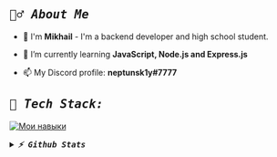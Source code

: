 <h2 align="left"><samp><i><b>🙋‍♂️ About Me </b></i></samp></h2>

- 🔭 I'm **Mikhail** - I'm a backend developer and high school student.

- 🌱 I’m currently learning **JavaScript, Node.js and Express.js**

- 📫 My Discord profile: **neptunsk1y#7777**


<h2 align="left"><samp><i><b>🚀 Tech Stack:</b></i></samp></h2>


  
[![ Мои навыки ](https://skillicons.dev/icons?i=js,html,css,nodejs,py,express,mongodb,docker,vscode)](https://skillicons.dev)

<details>
  <summary><samp><i><b>⚡ Github Stats</b></i></samp></summary>
  
  <a href="#">![Github stats](https://github-readme-stats.vercel.app/api?username=neptunsk1y&theme=blueberry&count_private=true&hide_border=true&line_height=20)</a>
  <a href="#">![Top Langs](https://github-readme-stats.vercel.app/api/top-langs/?username=neptunsk1y&layout=compact&theme=blueberry&count_private=true&hide_border=true)</a>
</details>
